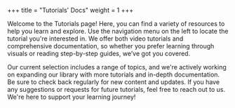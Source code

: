 +++
title = "Tutorials' Docs"
weight = 1
+++

Welcome to the Tutorials page! Here, you can find a variety of resources to help you learn and explore. Use the navigation menu on the left to locate the tutorial you're interested in. We offer both video tutorials and comprehensive documentation, so whether you prefer learning through visuals or reading step-by-step guides, we’ve got you covered.

Our current selection includes a range of topics, and we're actively working on expanding our library with more tutorials and in-depth documentation. Be sure to check back regularly for new content and updates. If you have any suggestions or requests for future tutorials, feel free to reach out to us. We're here to support your learning journey!
